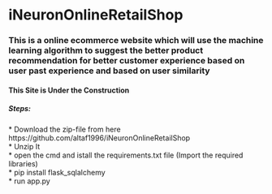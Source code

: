 # iNeuronOnlineRetailShop

<h3>This is a online ecommerce website which will use the machine learning algorithm to suggest the better product recommendation for better customer experience based on user past experience and based on user similarity</h3>
<h4>This Site is Under the Construction</h4>
<h5>Steps:</h5>
* Download the zip-file from here https://github.com/altaf1996/iNeuronOnlineRetailShop</br>
* Unzip It </br>
* open the cmd and istall the requirements.txt file (Import the required libraries) </br>
* pip install flask_sqlalchemy </br>
* run app.py

